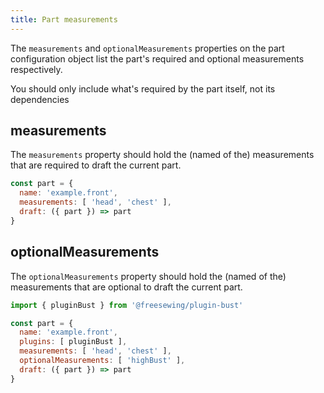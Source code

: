 ```yaml
---
title: Part measurements
---
```


The `measurements` and `optionalMeasurements` properties on the
part configuration object list the part's required and optional
measurements respectively.

<Tip>You should only include what's required by the part itself, not its dependencies</Tip>

## measurements

The `measurements` property should hold the (named of the) measurements
that are required to draft the current part.

```js
const part = {
  name: 'example.front',
  measurements: [ 'head', 'chest' ],
  draft: ({ part }) => part
}
```

## optionalMeasurements

The `optionalMeasurements` property should hold the (named of the) measurements
that are optional to draft the current part.

```js
import { pluginBust } from '@freesewing/plugin-bust'

const part = {
  name: 'example.front',
  plugins: [ pluginBust ],
  measurements: [ 'head', 'chest' ],
  optionalMeasurements: [ 'highBust' ],
  draft: ({ part }) => part
}
```


